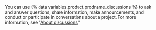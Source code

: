 You can use {% data variables.product.prodname_discussions %} to ask and answer questions, share information, make announcements, and conduct or participate in conversations about a project. For more information, see "[About discussions](/discussions/collaborating-with-your-community-using-discussions/about-discussions)."
